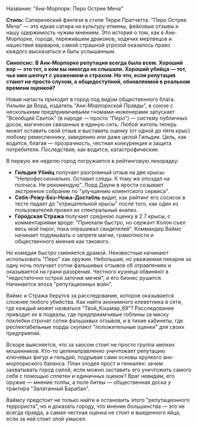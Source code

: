 Название: "Анк-Морпорк: Перо Острее Меча"

**Стиль:** Сатирический фэнтези в стиле Терри Пратчетта.
"Перо Острее Меча" — это едкая сатира на культуру отмены, фейковые отзывы и нашу одержимость чужим мнением.
Это история о том, как в Анк-Морпорке, городе, пережившем драконов, ходячих мертвецов и нашествия варваров, самой страшной угрозой оказалось право каждого высказаться и быть услышанным.

**Синопсис:**
**В Анк-Морпорке репутация всегда была всем. Хороший вор — это тот, о ком вы никогда не слышали. Хороший убийца — тот, чье имя шепчут с уважением и страхом. Но что, если репутация станет не просто слухом, а общедоступной, обновляемой в реальном времени оценкой?**

Новая напасть приходит в город под видом общественного блага. Уильям де Ворд, издатель "Анк-Морпоркской Правды", в союзе с несколькими предприимчивыми гномами-инженерами запускает "Всеобщий Свиток" (в народе — просто "Перо") — систему публичных досок, магически связанных в единую сеть. Любой житель теперь может оставить свой отзыв и выставить оценку (от одной до пяти крыс) любому ремесленнику, заведению или даже целой Гильдии. Цель, как водится, благая — прозрачность, честная конкуренция и защита потребителя. Последствия, как водится, катастрофические.

В первую же неделю город погружается в рейтинговую лихорадку:
* **Гильдия Убийц** получает разгромный отзыв на две крысы: "Непрофессионально. Оставил следы. К тому же опоздал на полчаса. Не рекомендую". Лорд Дауни в ярости созывает экстренное собрание по "улучшению клиентского сервиса".
* **Себя-Режу-Без-Ножа-Достабль** видит, как рейтинг его сосисок в тесте падает до "отрицательной крысы" после того, как один из пользователей провел их спектральный анализ.
* **Городская Стража** получает среднюю оценку в 2.7 крысы, с комментариями вроде: "Приехали быстро, но сержант Колон съел весь мой пирог, пока опрашивал свидетелей". Коммандер Ваймс начинает подумывать о запрете магии, грамотности и общественного мнения как такового.

Но комедия быстро сменяется драмой. Неизвестные начинают использовать "Перо" как оружие. Небольшая, но уважаемая пекарня за одну ночь получает сотни фальшивых отзывов об отравлениях и оказывается на грани разорения. Честного кузнеца обвиняют в "недостаточно острой заточке мечей", и его бизнес рушится. Начинается эпоха "репутационных войн".

Ваймс и Стража берутся за расследование, которое оказывается сложнее любого убийства. Как найти анонимного клеветника в сети, где каждый может назваться "Твой_Кошмар_69"? Расследование приводит их в подвалы, где предприимчивые гоблины за миску похлебки строчат сотни фальшивых отзывов, и в тихие кабинеты, где респектабельные лорды скупают "положительные оценки" для своих предприятий.

Вскоре выясняется, что за хаосом стоит не просто группа мелких мошенников. Кто-то целенаправленно уничтожает репутацию ключевых фигур и гильдий, подрывая сами основы хрупкого анк-морпоркского баланса. План злодея прост и гениален: зачем захватывать город силой, если можно заставить его уничтожить самого себя с помощью сплетен и единичных оценок? Враг невидим, его оружие — мнение толпы, а поле битвы — общественная доска у трактира "Залатанный Барабан".

Ваймсу предстоит не только найти и остановить этого "репутационного террориста", но и доказать городу, что мнение большинства — это не всегда правда, а самая честная оценка не стоит и выеденного яйца, если за ней стоит злой умысел.

